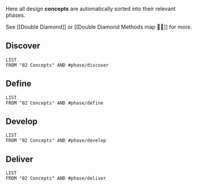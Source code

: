 Here all design **concepts** are automatically sorted into their relevant phases.

See [[Double Diamond]] or [[Double Diamond Methods  map 💎💎]] for more.


## Discover 
```dataview
LIST
FROM "02 Concepts" AND #phase/discover 
```

## Define 
```dataview
LIST
FROM "02 Concepts" AND #phase/define 
```

## Develop
```dataview
LIST
FROM "02 Concepts" AND #phase/develop 
```

## Deliver
```dataview
LIST
FROM "02 Concepts" AND #phase/deliver
```


